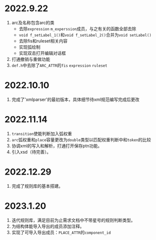 # 2022.9.22

1. arc及名称包含arc的类
    - 去除`expression` `m_experssion`成员，与之有关的函数全部去除
    - `void f_setLabel_1()`和`void f_setLabel_2()`合并为`void setLabel()`
    - 去除fis和ruleset相关内容
    - 实现弧绘制
    - 实现双击打开编辑对话框
2. 打通撤销与重做功能
3. `def.h`中去除了`ARC_ATTR`的`fis` `expression` `ruleset`
# 2022.10.10

1. 完成了'xmlparser'的最初版本，具体细节待xml规范编写完成后更改

# 2022.11.14
1. `transition`使能判断加入弧权重
2. `arc`弧权重和`place`容量更改为`double`类型以匹配权重判断中和`token`的比较
3. 协调xml的写入和解析，打通打开保存ptn功能。
4. 引入xsd（待完善）。

# 2022.12.29

1. 完成了规则库的基本搭建。

# 2023.1.20

1. 迭代规则库，满足目前为止需求文档中不带星号的规则判断类型。
2. 为结构体能导入导出的成员添加注释。
3. 实现了可导入导出成员：`PLACE_ATTR`的`component_id`